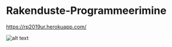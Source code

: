 # Rakenduste-Programmeerimine

https://rp2019ur.herokuapp.com/

![alt text](https://www.testbytes.net/wp-content/uploads/2019/06/Untitled-8.png)
